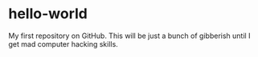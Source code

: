 # hello-world
My first repository on GitHub.
This will be just a bunch of gibberish until I get mad computer hacking skills.

